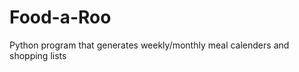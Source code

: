 Food-a-Roo
==========

Python program that generates weekly/monthly meal calenders and shopping lists

